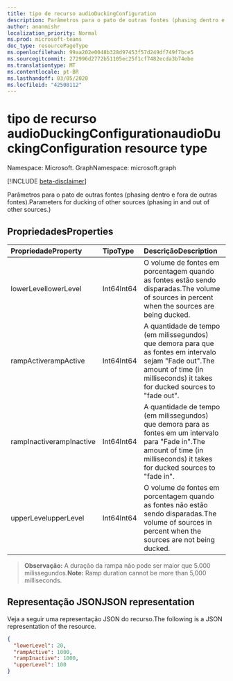 ```yaml
---
title: tipo de recurso audioDuckingConfiguration
description: Parâmetros para o pato de outras fontes (phasing dentro e fora de outras fontes).
author: ananmishr
localization_priority: Normal
ms.prod: microsoft-teams
doc_type: resourcePageType
ms.openlocfilehash: 99aa202e0048b328d97453f57d249df749f7bce5
ms.sourcegitcommit: 272996d2772b51105ec25f1cf7482ecda3b74ebe
ms.translationtype: MT
ms.contentlocale: pt-BR
ms.lasthandoff: 03/05/2020
ms.locfileid: "42508112"
---
```

# <a name="audioduckingconfiguration-resource-type"></a><span data-ttu-id="6eac7-103">tipo de recurso audioDuckingConfiguration</span><span class="sxs-lookup"><span data-stu-id="6eac7-103">audioDuckingConfiguration resource type</span></span>

<span data-ttu-id="6eac7-104">Namespace: Microsoft. Graph</span><span class="sxs-lookup"><span data-stu-id="6eac7-104">Namespace: microsoft.graph</span></span>

[!INCLUDE [beta-disclaimer](../../includes/beta-disclaimer.md)]

<span data-ttu-id="6eac7-105">Parâmetros para o pato de outras fontes (phasing dentro e fora de outras fontes).</span><span class="sxs-lookup"><span data-stu-id="6eac7-105">Parameters for ducking of other sources (phasing in and out of other sources.)</span></span>

## <a name="properties"></a><span data-ttu-id="6eac7-106">Propriedades</span><span class="sxs-lookup"><span data-stu-id="6eac7-106">Properties</span></span>

| <span data-ttu-id="6eac7-107">Propriedade</span><span class="sxs-lookup"><span data-stu-id="6eac7-107">Property</span></span>      | <span data-ttu-id="6eac7-108">Tipo</span><span class="sxs-lookup"><span data-stu-id="6eac7-108">Type</span></span>     | <span data-ttu-id="6eac7-109">Descrição</span><span class="sxs-lookup"><span data-stu-id="6eac7-109">Description</span></span>                                                                     |
| :------------ | :------- | :-------------------------------------------------------------------------------|
| <span data-ttu-id="6eac7-110">lowerLevel</span><span class="sxs-lookup"><span data-stu-id="6eac7-110">lowerLevel</span></span>    | <span data-ttu-id="6eac7-111">Int64</span><span class="sxs-lookup"><span data-stu-id="6eac7-111">Int64</span></span>    | <span data-ttu-id="6eac7-112">O volume de fontes em porcentagem quando as fontes estão sendo disparadas.</span><span class="sxs-lookup"><span data-stu-id="6eac7-112">The volume of sources in percent when the sources are being ducked.</span></span>             |
| <span data-ttu-id="6eac7-113">rampActive</span><span class="sxs-lookup"><span data-stu-id="6eac7-113">rampActive</span></span>    | <span data-ttu-id="6eac7-114">Int64</span><span class="sxs-lookup"><span data-stu-id="6eac7-114">Int64</span></span>    | <span data-ttu-id="6eac7-115">A quantidade de tempo (em milissegundos) que demora para que as fontes em intervalo sejam "Fade out".</span><span class="sxs-lookup"><span data-stu-id="6eac7-115">The amount of time (in milliseconds) it takes for ducked sources to "fade out".</span></span> |
| <span data-ttu-id="6eac7-116">rampInactive</span><span class="sxs-lookup"><span data-stu-id="6eac7-116">rampInactive</span></span>  | <span data-ttu-id="6eac7-117">Int64</span><span class="sxs-lookup"><span data-stu-id="6eac7-117">Int64</span></span>    | <span data-ttu-id="6eac7-118">A quantidade de tempo (em milissegundos) que demora para as fontes em um intervalo para "Fade in".</span><span class="sxs-lookup"><span data-stu-id="6eac7-118">The amount of time (in milliseconds) it takes for ducked sources to "fade in".</span></span>  |
| <span data-ttu-id="6eac7-119">upperLevel</span><span class="sxs-lookup"><span data-stu-id="6eac7-119">upperLevel</span></span>    | <span data-ttu-id="6eac7-120">Int64</span><span class="sxs-lookup"><span data-stu-id="6eac7-120">Int64</span></span>    | <span data-ttu-id="6eac7-121">O volume de fontes em porcentagem quando as fontes não estão sendo disparadas.</span><span class="sxs-lookup"><span data-stu-id="6eac7-121">The volume of sources in percent when the sources are not being ducked.</span></span>         |

> <span data-ttu-id="6eac7-122">**Observação:** A duração da rampa não pode ser maior que 5.000 milissegundos.</span><span class="sxs-lookup"><span data-stu-id="6eac7-122">**Note:** Ramp duration cannot be more than 5,000 milliseconds.</span></span>

## <a name="json-representation"></a><span data-ttu-id="6eac7-123">Representação JSON</span><span class="sxs-lookup"><span data-stu-id="6eac7-123">JSON representation</span></span>

<span data-ttu-id="6eac7-124">Veja a seguir uma representação JSON do recurso.</span><span class="sxs-lookup"><span data-stu-id="6eac7-124">The following is a JSON representation of the resource.</span></span>

<!-- {
  "blockType": "resource",
  "optionalProperties": [

  ],
  "@odata.type": "microsoft.graph.audioDuckingConfiguration"
}-->
```json
{
  "lowerLevel": 20,
  "rampActive": 1000,
  "rampInactive": 1000,
  "upperLevel": 100
}
```
<!-- uuid: 8fcb5dbc-d5aa-4681-8e31-b001d5168d79
2015-10-25 14:57:30 UTC -->
<!--
{
  "type": "#page.annotation",
  "description": "audioDuckingConfiguration resource",
  "keywords": "",
  "section": "documentation",
  "tocPath": "",
  "suppressions": []
}
-->
